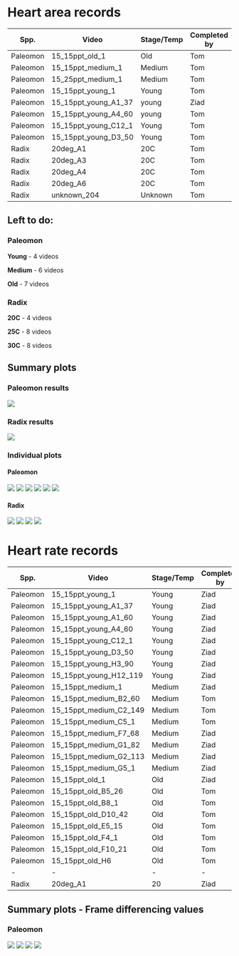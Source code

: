 # Heart area records

Spp. | Video | Stage/Temp | Completed by | Compared?
--- | --- | --- | --- | ---
Paleomon | 15_15ppt_old_1 | Old | Tom | &#x2611;
Paleomon | 15_15ppt_medium_1 | Medium | Tom | &#x2611;
Paleomon | 15_25ppt_medium_1 | Medium | Tom | &#x2612;
Paleomon | 15_15ppt_young_1 | Young | Tom | &#x2611;
Paleomon | 15_15ppt_young_A1_37 | young | Ziad | &#x2611;
Paleomon | 15_15ppt_young_A4_60 | young | Tom | &#x2611;
Paleomon | 15_15ppt_young_C12_1 | Young | Tom | &#x2611;
Paleomon | 15_15ppt_young_D3_50 | Young | Tom | &#x2612;
Radix | 20deg_A1 | 20C | Tom | &#x2611;
Radix | 20deg_A3 | 20C | Tom | &#x2611;
Radix | 20deg_A4 | 20C | Tom | &#x2611;
Radix | 20deg_A6 | 20C | Tom | &#x2611;
Radix | unknown_204 | Unknown | Tom | &#x2612;

## Left to do:

### Paleomon

**Young** - 4 videos

**Medium** - 6 videos

**Old** - 7 videos

### Radix

**20C** - 4 videos

**25C** - 8 videos

**30C** - 8 videos

## Summary plots

### Paleomon results

<img src='https://github.com/zibbini/misc_embryoPhenomics/blob/master/python/stroke-volume/heartcv/validation/plots/paleomon_areas.png'>

### Radix results

<img src='https://github.com/zibbini/misc_embryoPhenomics/blob/master/python/stroke-volume/heartcv/validation/plots/radix_areas.png'>

### Individual plots

#### Paleomon

<img src='https://github.com/zibbini/misc_embryoPhenomics/blob/master/python/stroke-volume/heartcv/validation/plots/15_15ppt_young_1.png'>

<img src='https://github.com/zibbini/misc_embryoPhenomics/blob/master/python/stroke-volume/heartcv/validation/plots/15_15ppt_medium_1.png'>

<img src='https://github.com/zibbini/misc_embryoPhenomics/blob/master/python/stroke-volume/heartcv/validation/plots/15_15ppt_old_1.png'>

<img src='https://github.com/zibbini/misc_embryoPhenomics/blob/master/python/stroke-volume/heartcv/validation/plots/15_15ppt_young_A1_37.png'>

<img src='https://github.com/zibbini/misc_embryoPhenomics/blob/master/python/stroke-volume/heartcv/validation/plots/15_15ppt_young_A4_60.png'>

<img src='https://github.com/zibbini/misc_embryoPhenomics/blob/master/python/stroke-volume/heartcv/validation/plots/15_15ppt_young_C12_1.png'>

#### Radix

<img src='https://github.com/zibbini/misc_embryoPhenomics/blob/master/python/stroke-volume/heartcv/validation/plots/20deg_A1.png'>

<img src='https://github.com/zibbini/misc_embryoPhenomics/blob/master/python/stroke-volume/heartcv/validation/plots/20deg_A3.png'>

<img src='https://github.com/zibbini/misc_embryoPhenomics/blob/master/python/stroke-volume/heartcv/validation/plots/20deg_A4.png'>

<img src='https://github.com/zibbini/misc_embryoPhenomics/blob/master/python/stroke-volume/heartcv/validation/plots/20deg_A6.png'>

# Heart rate records

Spp. | Video | Stage/Temp | Completed by | Compared?
--- | --- | --- | --- | ---
Paleomon | 15_15ppt_young_1 | Young | Ziad | &#x2611;
Paleomon | 15_15ppt_young_A1_37 | Young | Ziad | &#x2611;
Paleomon | 15_15ppt_young_A1_60 | Young | Ziad | &#x2611;
Paleomon | 15_15ppt_young_A4_60 | Young | Ziad | &#x2611;
Paleomon | 15_15ppt_young_C12_1 | Young | Ziad | &#x2611;
Paleomon | 15_15ppt_young_D3_50 | Young | Ziad | &#x2611;
Paleomon | 15_15ppt_young_H3_90 | Young | Ziad | &#x2611;
Paleomon | 15_15ppt_young_H12_119 | Young | Ziad | &#x2611;
Paleomon | 15_15ppt_medium_1 | Medium | Ziad | &#x2611;
Paleomon | 15_15ppt_medium_B2_60 | Medium | Tom | &#x2611;
Paleomon | 15_15ppt_medium_C2_149 | Medium | Tom | &#x2611;
Paleomon | 15_15ppt_medium_C5_1 | Medium | Tom | &#x2611;
Paleomon | 15_15ppt_medium_F7_68 | Medium | Ziad | &#x2611;
Paleomon | 15_15ppt_medium_G1_82 | Medium | Ziad | &#x2611;
Paleomon | 15_15ppt_medium_G2_113 | Medium | Ziad | &#x2611;
Paleomon | 15_15ppt_medium_G5_1 | Medium | Ziad | &#x2611;
Paleomon | 15_15ppt_old_1 | Old | Ziad | &#x2611;
Paleomon | 15_15ppt_old_B5_26 | Old | Tom | &#x2611;
Paleomon | 15_15ppt_old_B8_1 | Old | Tom | &#x2611;
Paleomon | 15_15ppt_old_D10_42 | Old | Tom | &#x2611;
Paleomon | 15_15ppt_old_E5_15 | Old | Tom | &#x2611;
Paleomon | 15_15ppt_old_F4_1 | Old | Tom | &#x2611;
Paleomon | 15_15ppt_old_F10_21 | Old | Tom | &#x2611;
Paleomon | 15_15ppt_old_H6 | Old | Tom | &#x2611;
 - | - | - | - | -
 Radix | 20deg_A1 | 20 | Ziad | &#x2612;

## Summary plots - Frame differencing values

### Paleomon

<img src='https://github.com/zibbini/misc_embryoPhenomics/blob/master/python/stroke-volume/heartcv/validation/plots/fd_hr.png'>

<img src='https://github.com/zibbini/misc_embryoPhenomics/blob/master/python/stroke-volume/heartcv/validation/plots/fd_beat_stats.png'>

<img src='https://github.com/zibbini/misc_embryoPhenomics/blob/master/python/stroke-volume/heartcv/validation/plots/fd_diastole_time_stats.png'>

<img src='https://github.com/zibbini/misc_embryoPhenomics/blob/master/python/stroke-volume/heartcv/validation/plots/fd_systole_time_stats.png'>
